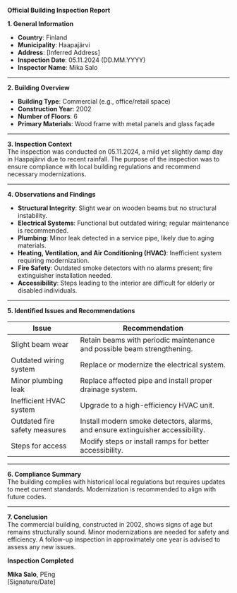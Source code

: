 

**Official Building Inspection Report**

**1. General Information**  
- **Country**: Finland  
- **Municipality**: Haapajärvi  
- **Address**: [Inferred Address]  
- **Inspection Date**: 05.11.2024 (DD.MM.YYYY)  
- **Inspector Name**: Mika Salo  

---

**2. Building Overview**  
- **Building Type**: Commercial (e.g., office/retail space)  
- **Construction Year**: 2002  
- **Number of Floors**: 6  
- **Primary Materials**: Wood frame with metal panels and glass façade  

---

**3. Inspection Context**  
The inspection was conducted on 05.11.2024, a mild yet slightly damp day in Haapajärvi due to recent rainfall. The purpose of the inspection was to ensure compliance with local building regulations and recommend necessary modernizations.

---

**4. Observations and Findings**  

- **Structural Integrity**: Slight wear on wooden beams but no structural instability.
- **Electrical Systems**: Functional but outdated wiring; regular maintenance is recommended.
- **Plumbing**: Minor leak detected in a service pipe, likely due to aging materials.
- **Heating, Ventilation, and Air Conditioning (HVAC)**: Inefficient system requiring modernization.
- **Fire Safety**: Outdated smoke detectors with no alarms present; fire extinguisher installation needed.
- **Accessibility**: Steps leading to the interior are difficult for elderly or disabled individuals.

---

**5. Identified Issues and Recommendations**  

| **Issue**                     | **Recommendation**                                                                 |
|-------------------------------|------------------------------------------------------------------------------------|
| Slight beam wear               | Retain beams with periodic maintenance and possible beam strengthening.          |
| Outdated wiring system        | Replace or modernize the electrical system.                                         |
| Minor plumbing leak            | Replace affected pipe and install proper drainage system.                         |
| Inefficient HVAC system       | Upgrade to a high-efficiency HVAC unit.                                           |
| Outdated fire safety measures  | Install modern smoke detectors, alarms, and ensure extinguisher accessibility.     |
| Steps for access              | Modify steps or install ramps for better accessibility.

---

**6. Compliance Summary**  
The building complies with historical local regulations but requires updates to meet current standards. Modernization is recommended to align with future codes.

---

**7. Conclusion**  
The commercial building, constructed in 2002, shows signs of age but remains structurally sound. Minor modernizations are needed for safety and efficiency. A follow-up inspection in approximately one year is advised to assess any new issues.

**Inspection Completed**

**Mika Salo**, PEng  
[Signature/Date]